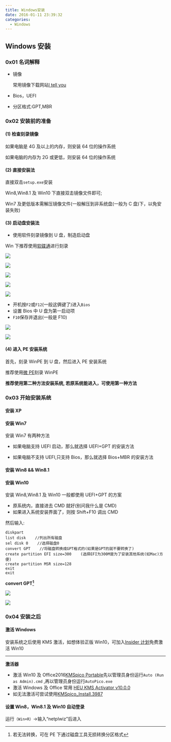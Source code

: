 ```yaml
---
title: Windows安装
date: 2016-01-11 23:39:32
categories:
  - Windows
---
```


## Windows 安装

### 0x01 名词解释

- 镜像

  常用镜像下载网站[I tell you](http://msdn.itellyou.cn)

- Bios，UEFI

- 分区格式:GPT,MBR

### 0x02 安装前的准备

#### (1) 检查刻录镜像

如果电脑是 4G 及以上的内存，则安装 64 位的操作系统

如果电脑的内存为 2G 或更低，则安装 64 位的操作系统

#### (2) 直接安装法

直接双击`setup.exe`安装

Win8,Win8.1 及 Win10 下直接双击镜像文件即可;

Win7 及更低版本需解压镜像文件(一般解压到非系统盘(一般为 C 盘)下，以免安装失败)

#### (3) 启动盘安装法

- 使用软件刻录镜像到 U 盘，制造启动盘

Win 下推荐使用[软碟通](https://drive.google.com/open?id=0BzUyH3cJ-_5gVDY3bXJyX0VYeGs)进行刻录

![](https://img.0x64.ml/2023/05/32ffbb6072012726c7ea86815d8de48e.jpg)

![](https://img.0x64.ml/2023/05/f589f4923b34cb4a45b623132768bb9a.jpg)

![](https://img.0x64.ml/2023/05/10896ca1206cce243c663f7d2d670977.jpg)

![](https://img.0x64.ml/2023/05/6ec60487923c7a9767fe532b48b4e02f.jpg)

![](https://img.0x64.ml/2023/05/fb76f48ff7a539c5c7357ab06730ee23.jpg)

- 开机按`F2`或`F12`(一般这俩键了)进入`Bios`
- 设置 Bios 中 U 盘为第一启动项
- `F10`保存并退出(一般是 F10)

![](https://img.0x64.ml/2023/05/86b86e43dd78f41b38aa7a00aaf9328e.jpg)

![](https://img.0x64.ml/2023/05/37134a8e3469b4e12b1fe1a4618b483b.jpg)

#### (4) 进入 PE 安装系统

首先，刻录 WinPE 到 U 盘，然后进入 PE 安装系统

推荐使用[微 PE](http://www.wepe.com.cn)刻录 WinPE

**推荐使用第二种方法安装系统, 若原系统能进入，可使用第一种方法**

### 0x03 开始安装系统

#### 安装 XP

#### 安装 Win7

安装 Win7 有两种方法

- 如果电脑支持 UEFI 启动，那么就选择 UEFI+GPT 的安装方法

- 如果电脑不支持 UEFI,只支持 Bios，那么就选择 Bios+MBR 的安装方法

#### 安装 Win8 && Win8.1

#### 安装 Win10

安装 Win8,Win8.1 及 Win10 一般都使用 UEFI+GPT 的方案

- 原系统内，直接进去 CMD 就好(别问我什么是 CMD)
- 如果进入系统安装界面了，则按 Shift+F10 调出 CMD

然后输入:

```
diskpart
list disk    //列出所有磁盘
sel disk 0    //选择磁盘0
convert GPT    //将磁盘转换成GPT格式的(如果是GPT的就不要转换了)
create partition EFI size=300    (选择EFI为300M是为了安装其他系统(如Mac)方便)
create partition MSR size=128
exit
exit
```

**convert GPT[^1]**

[^1]: 若无法转换，可在 PE 下通过磁盘工具无损转换分区格式

![](https://img.0x64.ml/2023/05/27ca61a20d23735a5ced12c2d74df5d3.jpg)

![](https://img.0x64.ml/2023/05/efd054c573c555c6c65d5678b0180e63.jpg)

### 0x04 安装之后

#### 激活 Windows

安装系统之后使用 KMS 激活，如想体验正版 Win10，可加入[Insider 计划](https://insider.windows.com)免费激活 Win10

---

**激活器**

- 激活 Win10 及 Office2016[KMSpico Portable](https://drive.google.com/open?id=0BzUyH3cJ-_5gZXZzZFJoS1ZhdUk)先以管理员身份运行`Auto (Run as Admin).cmd` ,再以管理员身份运行`AutoPico.exe`
- 激活 Windows 及 Office 常用 [HEU KMS Activator v10.0.0](https://drive.google.com/open?id=0BzUyH3cJ-_5gaXhXNjlmYVpYeW8)
- 如无法激活可尝试使用[KMSpico_Install.3987](https://drive.google.com/open?id=0BzUyH3cJ-_5gV0ZCMnY1eklIbzQ)

#### 设置 Win8，Win8.1 及 Win10 自动登录

运行`（Win+R）`->输入“netplwiz”后进入
